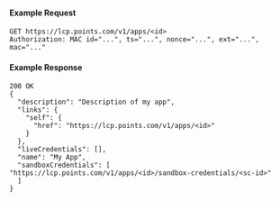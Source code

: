#### Example Request

    GET https://lcp.points.com/v1/apps/<id>
    Authorization: MAC id="...", ts="...", nonce="...", ext="...", mac="..."

#### Example Response

    200 OK
    {
      "description": "Description of my app",
      "links": {
        "self": {
          "href": "https://lcp.points.com/v1/apps/<id>"
        }
      },
      "liveCredentials": [],
      "name": "My App",
      "sandboxCredentials": [
    "https://lcp.points.com/v1/apps/<id>/sandbox-credentials/<sc-id>"
      ]
    }

